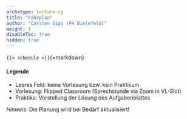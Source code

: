 ```yaml
---
archetype: lecture-cg
title: "Fahrplan"
author: "Carsten Gips (FH Bielefeld)"
weight: 1
disableToc: true
hidden: true
---
```



`{{< schedule >}}`{=markdown}


#### Legende

*   Leeres Feld: keine Vorlesung bzw. kein Praktikum
*   Vorlesung: Flipped Classroom (Sprechstunde via Zoom in VL-Slot)
*   Praktika: Vorstellung der Lösung des Aufgabenblattes

*Hinweis*: Die Planung wird bei Bedarf aktualisiert!
